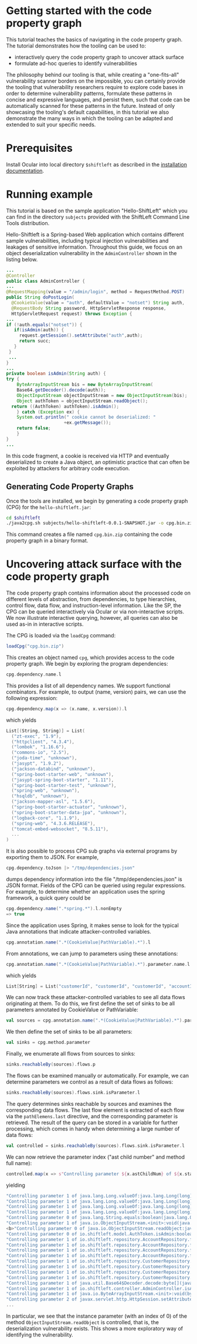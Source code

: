 # Getting started with the code property graph

This tutorial teaches the basics of navigating in the code property
graph. The tutorial demonstrates how the tooling can be used to:

* interactively query the code property graph to uncover attack surface
* formulate ad-hoc queries to identify vulnerabilities

The philosophy behind our tooling is that, while creating a
"one-fits-all" vulnerability scanner borders on the impossible, you
can certainly provide the tooling that vulnerability researchers
require to explore code bases in order to determine vulnerability
patterns, formulate these patterns in concise and expressive
languages, and persist them, such that code can be automatically
scanned for these patterns in the future. Instead of only showcasing
the tooling's default capabilities, in this tutorial we also
demonstrate the many ways in which the tooling can be adapted and
extended to suit your specific needs.

# Prerequisites

Install Ocular into local directory `$shiftleft` as described in the
[installation documentation](installation.html).

# Running example

This tutorial is based on the sample application "Hello-ShiftLeft"
which you can find in the directory `subjects` provided with the
ShiftLeft Command Line Tools distribution.

Hello-Shiftleft is a Spring-based Web application which contains
different sample vulnerabilities, including typical injection
vulnerabilities and leakages of sensitive information. Throughout this
guide, we focus on an object deserialization vulnerability in the
`AdminController` shown in the listing below.

```java
...
@Controller
public class AdminController {
...
@RequestMapping(value = "/admin/login", method = RequestMethod.POST)
public String doPostLogin(
  @CookieValue(value = "auth", defaultValue = "notset") String auth,
  @RequestBody String password, HttpServletResponse response,
  HttpServletRequest request) throws Exception {
...
if (!auth.equals("notset")) {
   if(isAdmin(auth)) {
     request.getSession().setAttribute("auth",auth);
     return succ;
   }
 }
 ...
}
...
private boolean isAdmin(String auth) {
try {
	ByteArrayInputStream bis = new ByteArrayInputStream(
  	Base64.getDecoder().decode(auth));
	ObjectInputStream objectInputStream = new ObjectInputStream(bis);
	Object authToken = objectInputStream.readObject();
  return ((AuthToken) authToken).isAdmin();
	} catch (Exception ex) {
   	System.out.println(" cookie cannot be deserialized: "
                      +ex.getMessage());
   	return false;
	}
}
...
```

In this code fragment, a cookie is received via HTTP and eventually
deserialized to create a Java object, an optimistic practice that can
often be exploited by attackers for arbitrary code execution. 

## Generating Code Property Graphs

Once the tools are installed, we begin by generating a code property
graph (CPG) for the `hello-shiftleft.jar`:

```bash
cd $shiftleft
./java2cpg.sh subjects/hello-shiftleft-0.0.1-SNAPSHOT.jar -o cpg.bin.zip
```

This command creates a file named `cpg.bin.zip` containing the code
property graph in a binary format.

# Uncovering attack surface with the code property graph

The code property graph contains information about the processed code
on different levels of abstraction, from dependencies, to type
hierarchies, control flow, data flow, and instruction-level
information. Like the SP, the CPG can be queried interactively via
Ocular or via non-interactive scripts. We now illustrate interactive
querying, however, all queries can also be used as-in in interactive
scripts.

The CPG is loaded via the `loadCpg` command:

```scala
loadCpg("cpg.bin.zip")
```

This creates an object named `cpg`, which provides access to the code
property graph. We begin by exploring the program dependencies:

```scala
cpg.dependency.name.l
```

This provides a list of all dependency names. We support functional
combinators. For example, to output (name, version) pairs, we can use
the following expression: 

```scala
cpg.dependency.map(x => (x.name, x.version)).l
```

which yields
```scala
List[(String, String)] = List(
  ("zt-exec", "1.9"),
  ("httpclient", "4.3.4"),
  ("lombok", "1.16.6"),
  ("commons-io", "2.5"),
  ("joda-time", "unknown"),
  ("jasypt", "1.9.2"),
  ("jackson-databind", "unknown"),
  ("spring-boot-starter-web", "unknown"),
  ("jasypt-spring-boot-starter", "1.11"),
  ("spring-boot-starter-test", "unknown"),
  ("spring-web", "unknown"),
  ("hsqldb", "unknown"),
  ("jackson-mapper-asl", "1.5.6"),
  ("spring-boot-starter-actuator", "unknown"),
  ("spring-boot-starter-data-jpa", "unknown"),
  ("logback-core", "1.1.9"),
  ("spring-web", "4.3.6.RELEASE"),
  ("tomcat-embed-websocket", "8.5.11"),
  ...
)
```

It is also possible to process CPG sub graphs via external programs by
exporting them to JSON. For example,

```scala
cpg.dependency.toJson |> "/tmp/dependencies.json"
```

dumps dependency information into the file "/tmp/dependencies.json" is
JSON format. Fields of the CPG can be queried using regular
expressions. For example, to determine whether an application uses the
spring framework, a quick query could be

```scala
cpg.dependency.name(".*spring.*").l.nonEmpty
=> true
```

Since the application uses Spring, it makes sense to look for the
typical Java annotations that indicate attacker-controlled variables.

```scala
cpg.annotation.name(".*(CookieValue|PathVariable).*").l
```

From annotations, we can jump to parameters using these annotations:

```scala
cpg.annotation.name(".*(CookieValue|PathVariable).*").parameter.name.l
```

which yields

```scala
List[String] = List("customerId", "customerId", "customerId", "accountId", "accountId", "accountId", "accountId", "auth", "auth")
```

We can now track these attacker-controlled variables to see all data flows originating at them. To do this, we first define the set of sinks to be all parameters annotated by CookieValue or PathVariable:

```scala
val sources = cpg.annotation.name(".*(CookieValue|PathVariable).*").parameter
```

We then define the set of sinks to be all parameters:

```scala
val sinks = cpg.method.parameter
```

Finally, we enumerate all flows from sources to sinks:

```scala
sinks.reachableBy(sources).flows.p
```

The flows can be examined manually or automatically. For example, we can determine parameters we control as a result of data flows as follows:

```scala
sinks.reachableBy(sources).flows.sink.isParameter.l
```

The query determines sinks reachable by sources and examines the corresponding data flows. The last flow element is extracted of each flow via the `pathElemens.last` directive, and the corresponding parameter is retrieved. The result of the query can be stored in a variable for further processing, which comes in handy when determining a large number of data flows:

```scala
val controlled = sinks.reachableBy(sources).flows.sink.isParameter.l
```

We can now retrieve the parameter index ("ast child number" and method full name):

```scala
controlled.map(x => s"Controlling parameter ${x.astChildNum} of ${x.start.method.fullName.l.head}")
```

yielding

```scala
"Controlling parameter 1 of java.lang.Long.valueOf:java.lang.Long(long)",
"Controlling parameter 1 of java.lang.Long.valueOf:java.lang.Long(long)",
"Controlling parameter 1 of java.lang.Long.valueOf:java.lang.Long(long)",
"Controlling parameter 1 of java.lang.Long.valueOf:java.lang.Long(long)",
"Controlling parameter 0 of java.lang.String.equals:boolean(java.lang.Object)",
"Controlling parameter 1 of java.io.ObjectInputStream.<init>:void(java.io.InputStream)",
<b>"Controlling parameter 0 of java.io.ObjectInputStream.readObject:java.lang.Object()",</b>
"Controlling parameter 0 of io.shiftleft.model.AuthToken.isAdmin:boolean()",
"Controlling parameter 1 of io.shiftleft.repository.AccountRepository.findOne:java.lang.Object(java.io.Serializable)",
"Controlling parameter 1 of io.shiftleft.repository.AccountRepository.findOne:java.lang.Object(java.io.Serializable)",
"Controlling parameter 1 of io.shiftleft.repository.AccountRepository.findOne:java.lang.Object(java.io.Serializable)",
"Controlling parameter 1 of io.shiftleft.repository.AccountRepository.findOne:java.lang.Object(java.io.Serializable)",
"Controlling parameter 1 of io.shiftleft.repository.CustomerRepository.findOne:java.lang.Object(java.io.Serializable)",
"Controlling parameter 1 of io.shiftleft.repository.CustomerRepository.exists:boolean(java.io.Serializable)",
"Controlling parameter 1 of io.shiftleft.repository.CustomerRepository.exists:boolean(java.io.Serializable)",
"Controlling parameter 1 of io.shiftleft.repository.CustomerRepository.delete:void(java.io.Serializable)",
"Controlling parameter 1 of java.util.Base64$Decoder.decode:byte[](java.lang.String)",
"Controlling parameter 1 of io.shiftleft.controller.AdminController.isAdmin:boolean(java.lang.String)",
"Controlling parameter 1 of java.io.ByteArrayInputStream.<init>:void(byte[])",
"Controlling parameter 2 of javax.servlet.http.HttpSession.setAttribute:void(java.lang.String,java.lang.Object)",
...
```

In particular, we see that the instance parameter (with an index of 0)
of the method `ObjectInputStream.readObject` is controlled, that is,
the deserialization vulnerability exists. This shows a more
exploratory way of identifying the vulnerability.

